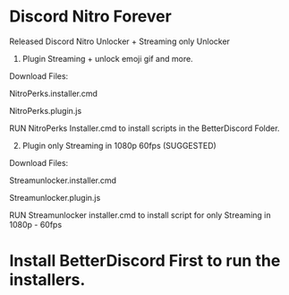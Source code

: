 # Discord Nitro Forever

Released Discord Nitro Unlocker + Streaming only Unlocker

1. Plugin Streaming + unlock emoji gif and more.

Download Files:

NitroPerks.installer.cmd

NitroPerks.plugin.js

RUN NitroPerks Installer.cmd to install scripts in the BetterDiscord Folder.

2. Plugin only Streaming in 1080p 60fps (SUGGESTED)

Download Files:

Streamunlocker.installer.cmd

Streamunlocker.plugin.js

RUN Streamunlocker installer.cmd to install script for only Streaming in 1080p - 60fps

# Install BetterDiscord First to run the installers.
